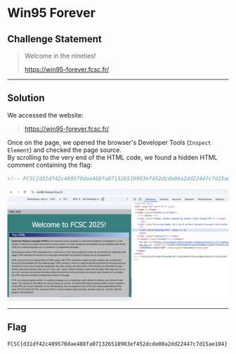 # Win95 Forever


## Challenge Statement

> Welcome in the nineties!
> 
> https://win95-forever.fcsc.fr/

---

## Solution

We accessed the website:

> https://win95-forever.fcsc.fr/

Once on the page, we opened the browser's Developer Tools (`Inspect Element`) and checked the page source.  
By scrolling to the very end of the HTML code, we found a hidden HTML comment containing the flag:

```html
<!-- FCSC{d31df42c489570dae488fa071326510903ef452dcde00a2dd22447c7d15ae104} -->
```


![Flag found by inspecting element](image.png)

---

## Flag

```
FCSC{d31df42c489570dae488fa071326510903ef452dcde00a2dd22447c7d15ae104}
```
